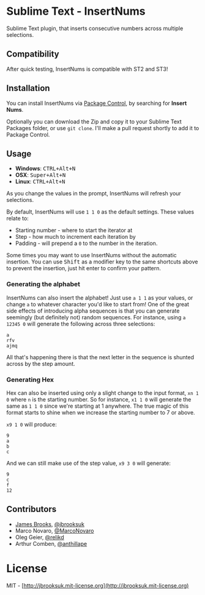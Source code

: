 # Sublime Text - InsertNums
Sublime Text plugin, that inserts consecutive numbers across multiple selections.

## Compatibility
After quick testing, InsertNums is compatible with ST2 and ST3!

## Installation
You can install InsertNums via [Package Control](http://wbond.net/sublime_packages/package_control), by searching for **Insert Nums**.

Optionally you can download the Zip and copy it to your Sublime Text Packages folder, or use `git clone`. I'll make a pull request shortly to add it to Package Control.

## Usage
- **Windows**: <kbd>CTRL+Alt+N</kbd>
- **OSX**: <kbd>Super+Alt+N</kbd>
- **Linux**: <kbd>CTRL+Alt+N</kbd>

As you change the values in the prompt, InsertNums will refresh your selections.

By default, InsertNums will use `1 1 0` as the default settings. These values relate to:

- Starting number - where to start the iterator at
- Step - how much to increment each iteration by
- Padding - will prepend a `0` to the number in the iteration.

Some times you may want to use InsertNums without the automatic insertion. You can use <kbd>Shift</kbd> as a modifier key to the same shortcuts above to prevent the insertion, just hit enter to confirm your pattern.

### Generating the alphabet
InsertNums can also insert the alphabet! Just use `a 1 1` as your values, or change `a` to whatever character you'd like to start from! One of the great side effects of introducing alpha sequences is that you can generate seemingly (but definitely not) random sequences. For instance, using `a 12345 0` will generate the following across three selections:

    a
	rfv
	ajmq

All that's happening there is that the next letter in the sequence is shunted across by the step amount.

### Generating Hex
Hex can also be inserted using only a slight change to the input format, `xn 1 0` where `n` is the starting number. So for instance, `x1 1 0` will generate the same as `1 1 0` since we're starting at 1 anywhere. The true magic of this format starts to shine when we increase the starting number to 7 or above.

`x9 1 0` will produce:
	
	9
	a
	b
	c

And we can still make use of the step value, `x9 3 0` will generate:

	9
	c
	f
	12

## Contributors
- [James Brooks](http://james.brooks.so), [@jbrooksuk](https://twitter.com/jbrooksuk)
- Marco Novaro, [@MarcoNovaro](https://github.com/MarcoNovaro)
- Oleg Geier, [@relikd](https://twitter.com/relikd)
- Arthur Comben, [@anthillape](https://twitter.com/anthillape)

# License
MIT - [http://jbrooksuk.mit-license.org](http://jbrooksuk.mit-license.org)
